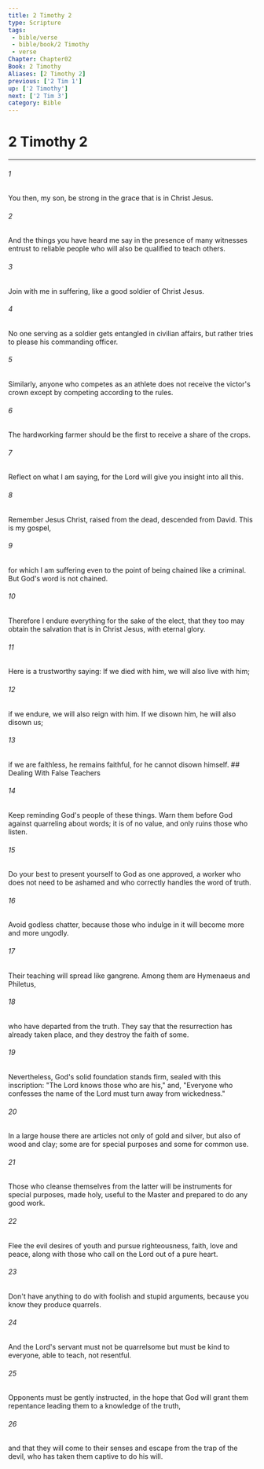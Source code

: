 ```yaml
---
title: 2 Timothy 2
type: Scripture
tags:
 - bible/verse
 - bible/book/2 Timothy
 - verse
Chapter: Chapter02
Book: 2 Timothy
Aliases: [2 Timothy 2]
previous: ['2 Tim 1']
up: ['2 Timothy']
next: ['2 Tim 3']
category: Bible
---
```

# 2 Timothy 2

***


###### 1 
You then, my son, be strong in the grace that is in Christ Jesus. 

###### 2 
And the things you have heard me say in the presence of many witnesses entrust to reliable people who will also be qualified to teach others. 

###### 3 
Join with me in suffering, like a good soldier of Christ Jesus. 

###### 4 
No one serving as a soldier gets entangled in civilian affairs, but rather tries to please his commanding officer. 

###### 5 
Similarly, anyone who competes as an athlete does not receive the victor's crown except by competing according to the rules. 

###### 6 
The hardworking farmer should be the first to receive a share of the crops. 

###### 7 
Reflect on what I am saying, for the Lord will give you insight into all this. 

###### 8 
Remember Jesus Christ, raised from the dead, descended from David. This is my gospel, 

###### 9 
for which I am suffering even to the point of being chained like a criminal. But God's word is not chained. 

###### 10 
Therefore I endure everything for the sake of the elect, that they too may obtain the salvation that is in Christ Jesus, with eternal glory. 

###### 11 
Here is a trustworthy saying: If we died with him, we will also live with him; 

###### 12 
if we endure, we will also reign with him. If we disown him, he will also disown us; 

###### 13 
if we are faithless, he remains faithful, for he cannot disown himself. ## Dealing With False Teachers 

###### 14 
Keep reminding God's people of these things. Warn them before God against quarreling about words; it is of no value, and only ruins those who listen. 

###### 15 
Do your best to present yourself to God as one approved, a worker who does not need to be ashamed and who correctly handles the word of truth. 

###### 16 
Avoid godless chatter, because those who indulge in it will become more and more ungodly. 

###### 17 
Their teaching will spread like gangrene. Among them are Hymenaeus and Philetus, 

###### 18 
who have departed from the truth. They say that the resurrection has already taken place, and they destroy the faith of some. 

###### 19 
Nevertheless, God's solid foundation stands firm, sealed with this inscription: "The Lord knows those who are his," and, "Everyone who confesses the name of the Lord must turn away from wickedness." 

###### 20 
In a large house there are articles not only of gold and silver, but also of wood and clay; some are for special purposes and some for common use. 

###### 21 
Those who cleanse themselves from the latter will be instruments for special purposes, made holy, useful to the Master and prepared to do any good work. 

###### 22 
Flee the evil desires of youth and pursue righteousness, faith, love and peace, along with those who call on the Lord out of a pure heart. 

###### 23 
Don't have anything to do with foolish and stupid arguments, because you know they produce quarrels. 

###### 24 
And the Lord's servant must not be quarrelsome but must be kind to everyone, able to teach, not resentful. 

###### 25 
Opponents must be gently instructed, in the hope that God will grant them repentance leading them to a knowledge of the truth, 

###### 26 
and that they will come to their senses and escape from the trap of the devil, who has taken them captive to do his will. 
